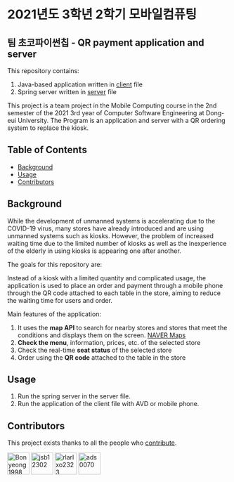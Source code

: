 # 2021년도 3학년 2학기 모바일컴퓨팅
## 팀 초코파이썬칩 - QR payment application and server

This repository contains:

1. Java-based application written in [client](https://github.com/jsb12302/android/tree/master/client) file
2. Spring server written in [server](https://github.com/jsb12302/android/tree/master/server) file

This project is a team project in the Mobile Computing course in the 2nd semester of the 2021 3rd year of Computer Software Engineering at Dong-eui University.
The Program is an application and server with a QR ordering system to replace the kiosk.

## Table of Contents

- [Background](#background)
- [Usage](#usage)
- [Contributors](#contributors)

## Background

While the development of unmanned systems is accelerating due to the COVID-19 virus, many stores have already introduced and are using unmanned systems such as kiosks. However, the problem of increased waiting time due to the limited number of kiosks as well as the inexperience of the elderly in using kiosks is appearing one after another.

The goals for this repository are:

Instead of a kiosk with a limited quantity and complicated usage, the application is used to place an order and payment through a mobile phone through the QR code attached to each table in the store, aiming to reduce the waiting time for users and order.

Main features of the application:

1. It uses the **map API** to search for nearby stores and stores that meet the conditions and displays them on the screen. [NAVER Maps](https://www.ncloud.com/product/applicationService/maps)
2. **Check the menu**, information, prices, etc. of the selected store
3. Check the real-time **seat status** of the selected store
4. Order using the **QR code** attached to the table in the store

## Usage

1. Run the spring server in the server file.
2. Run the application of the client file with AVD or mobile phone.

## Contributors

This project exists thanks to all the people who [contribute](https://github.com/jsb12302/android/graphs/contributors).

<a href="https://github.com/Bonyeong1998">
<img src="https://avatars.githubusercontent.com/u/73810809?v=4" height="50" alt="Bonyeong1998"/></a>
<a href="https://github.com/jsb12302">
<img src="https://avatars.githubusercontent.com/u/73890228?v=4" height="50" alt="jsb12302"/></a>
<a href="https://github.com/rlarlxo2323">
<img src="https://avatars.githubusercontent.com/u/81959996?v=4" height="50" alt="rlarlxo2323"/></a>
<a href="https://github.com/ads0070">
<img src="https://avatars.githubusercontent.com/u/73926856?v=4" height="50" alt="ads0070"/></a>

